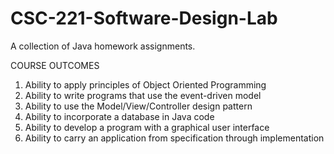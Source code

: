 # CSC-221-Software-Design-Lab
A collection of Java homework assignments.

COURSE OUTCOMES
1. Ability to apply principles of Object Oriented Programming 
2. Ability to write programs that use the event-driven model 
3. Ability to use the Model/View/Controller design pattern 
4. Ability to incorporate a database in Java code 
5. Ability to develop a program with a graphical user interface
6. Ability to carry an application from specification through implementation
